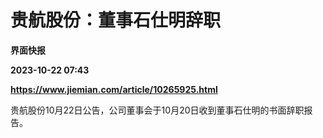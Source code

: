 # 贵航股份：董事石仕明辞职
**界面快报**

**2023-10-22 07:43**

**https://www.jiemian.com/article/10265925.html**

贵航股份10月22日公告，公司董事会于10月20日收到董事石仕明的书面辞职报告。